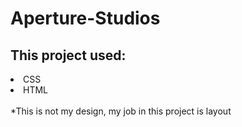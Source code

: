 # Aperture-Studios
<h2> This project used: </h2>
<li>CSS</li>
<li>HTML</li>
<br>
*This is not my design, my job in this project is layout
